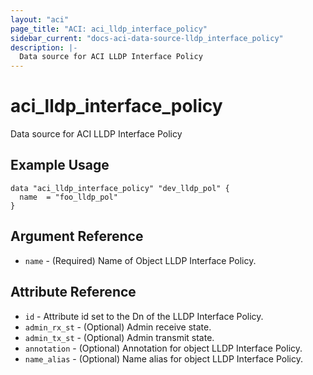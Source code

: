 ```yaml
---
layout: "aci"
page_title: "ACI: aci_lldp_interface_policy"
sidebar_current: "docs-aci-data-source-lldp_interface_policy"
description: |-
  Data source for ACI LLDP Interface Policy
---
```


# aci_lldp_interface_policy #
Data source for ACI LLDP Interface Policy

## Example Usage ##

```hcl
data "aci_lldp_interface_policy" "dev_lldp_pol" {
  name  = "foo_lldp_pol"
}
```
## Argument Reference ##
* `name` - (Required) Name of Object LLDP Interface Policy.



## Attribute Reference

* `id` - Attribute id set to the Dn of the LLDP Interface Policy.
* `admin_rx_st` - (Optional) Admin receive state.
* `admin_tx_st` - (Optional) Admin transmit state.
* `annotation` - (Optional) Annotation for object LLDP Interface Policy.
* `name_alias` - (Optional) Name alias for object LLDP Interface Policy.
